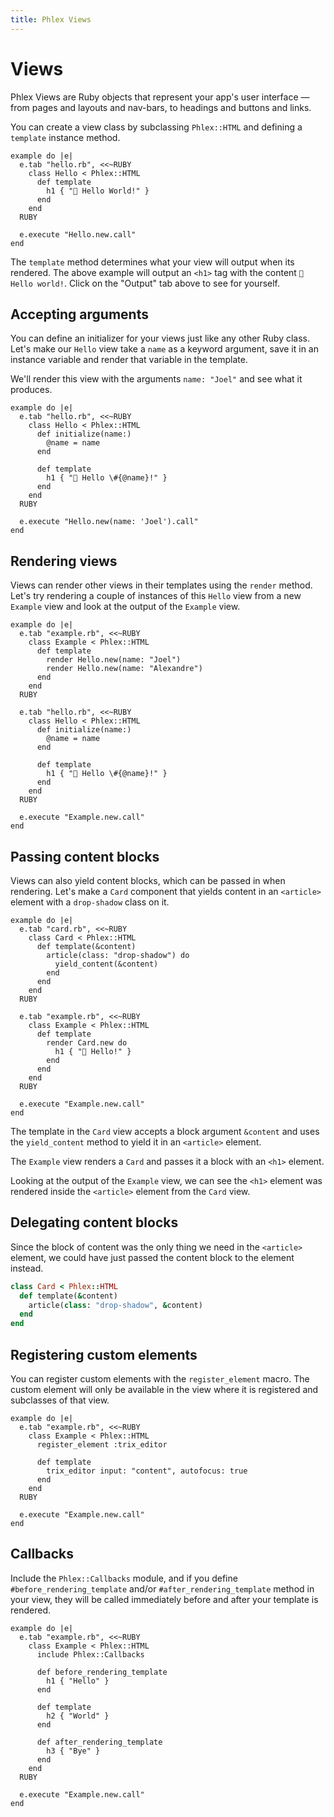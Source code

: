 ```yaml
---
title: Phlex Views
---
```


# Views

Phlex Views are Ruby objects that represent your app's user interface — from pages and layouts and nav-bars, to headings and buttons and links.

You can create a view class by subclassing `Phlex::HTML` and defining a `template` instance method.

```phlex
example do |e|
  e.tab "hello.rb", <<~RUBY
    class Hello < Phlex::HTML
      def template
        h1 { "👋 Hello World!" }
      end
    end
  RUBY

  e.execute "Hello.new.call"
end
```

The `template` method determines what your view will output when its rendered. The above example will output an `<h1>` tag with the content `👋 Hello world!`. Click on the "Output" tab above to see for yourself.

## Accepting arguments

You can define an initializer for your views just like any other Ruby class. Let's make our `Hello` view take a `name` as a keyword argument, save it in an instance variable and render that variable in the template.

We'll render this view with the arguments `name: "Joel"` and see what it produces.

```phlex
example do |e|
  e.tab "hello.rb", <<~RUBY
    class Hello < Phlex::HTML
      def initialize(name:)
        @name = name
      end

      def template
        h1 { "👋 Hello \#{@name}!" }
      end
    end
  RUBY

  e.execute "Hello.new(name: 'Joel').call"
end
```

## Rendering views

Views can render other views in their templates using the `render` method. Let's try rendering a couple of instances of this `Hello` view from a new `Example` view and look at the output of the `Example` view.

```phlex
example do |e|
  e.tab "example.rb", <<~RUBY
    class Example < Phlex::HTML
      def template
        render Hello.new(name: "Joel")
        render Hello.new(name: "Alexandre")
      end
    end
  RUBY

  e.tab "hello.rb", <<~RUBY
    class Hello < Phlex::HTML
      def initialize(name:)
        @name = name
      end

      def template
        h1 { "👋 Hello \#{@name}!" }
      end
    end
  RUBY

  e.execute "Example.new.call"
end
```

## Passing content blocks

Views can also yield content blocks, which can be passed in when rendering. Let's make a `Card` component that yields content in an `<article>` element with a `drop-shadow` class on it.

```phlex
example do |e|
  e.tab "card.rb", <<~RUBY
    class Card < Phlex::HTML
      def template(&content)
        article(class: "drop-shadow") do
          yield_content(&content)
        end
      end
    end
  RUBY

  e.tab "example.rb", <<~RUBY
    class Example < Phlex::HTML
      def template
        render Card.new do
          h1 { "👋 Hello!" }
        end
      end
    end
  RUBY

  e.execute "Example.new.call"
end
```

The template in the `Card` view accepts a block argument `&content` and uses the `yield_content` method to yield it in an `<article>` element.

The `Example` view renders a `Card` and passes it a block with an `<h1>` element.

Looking at the output of the `Example` view, we can see the `<h1>` element was rendered inside the `<article>` element from the `Card` view.

## Delegating content blocks

Since the block of content was the only thing we need in the `<article>` element, we could have just passed the content block to the element instead.

```ruby
class Card < Phlex::HTML
  def template(&content)
    article(class: "drop-shadow", &content)
  end
end
```

## Registering custom elements

You can register custom elements with the `register_element` macro. The custom element will only be available in the view where it is registered and subclasses of that view.

```phlex
example do |e|
  e.tab "example.rb", <<~RUBY
    class Example < Phlex::HTML
      register_element :trix_editor

      def template
        trix_editor input: "content", autofocus: true
      end
    end
  RUBY

  e.execute "Example.new.call"
end
```

## Callbacks

Include the `Phlex::Callbacks` module, and if you define `#before_rendering_template` and/or `#after_rendering_template` method in your view, they will be called immediately before and after your template is rendered.

```phlex
example do |e|
  e.tab "example.rb", <<~RUBY
    class Example < Phlex::HTML
      include Phlex::Callbacks

      def before_rendering_template
        h1 { "Hello" }
      end

      def template
        h2 { "World" }
      end

      def after_rendering_template
        h3 { "Bye" }
      end
    end
  RUBY

  e.execute "Example.new.call"
end
```
